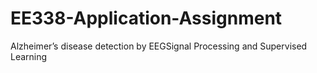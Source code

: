 # EE338-Application-Assignment
Alzheimer’s disease detection by EEGSignal Processing and Supervised Learning
